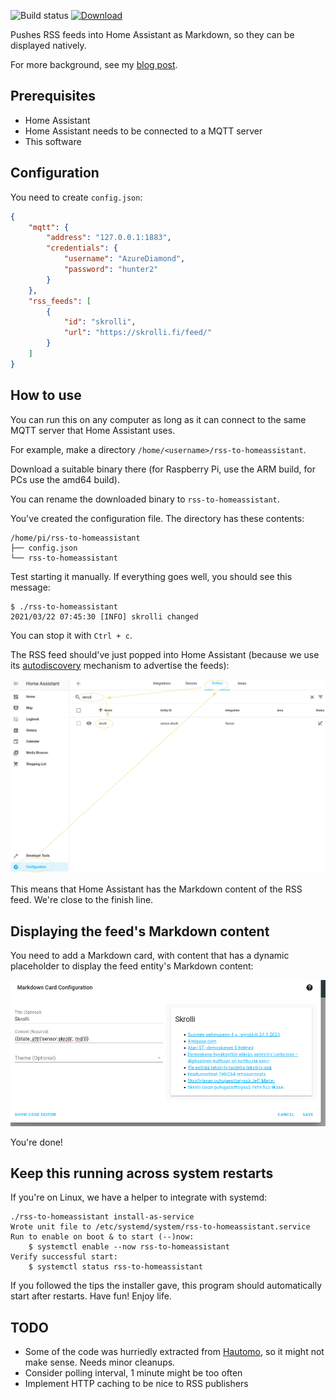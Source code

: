 ![Build status](https://github.com/joonas-fi/rss-to-homeassistant/workflows/Build/badge.svg)
[![Download](https://img.shields.io/github/downloads/joonas-fi/rss-to-homeassistant/total.svg?style=for-the-badge)](https://github.com/joonas-fi/rss-to-homeassistant/releases)

Pushes RSS feeds into Home Assistant as Markdown, so they can be displayed natively.

For more background, see my [blog post](https://joonas.fi/2020/08/displaying-rss-feed-with-home-assistant/).


Prerequisites
-------------

- Home Assistant
- Home Assistant needs to be connected to a MQTT server
- This software


Configuration
-------------

You need to create `config.json`:

```json
{
	"mqtt": {
		"address": "127.0.0.1:1883",
		"credentials": {
			"username": "AzureDiamond",
			"password": "hunter2"
		}
	},
	"rss_feeds": [
		{
			"id": "skrolli",
			"url": "https://skrolli.fi/feed/"
		}
	]
}
```


How to use
----------

You can run this on any computer as long as it can connect to the same MQTT server that Home Assistant uses.

For example, make a directory `/home/<username>/rss-to-homeassistant`.

Download a suitable binary there (for Raspberry Pi, use the ARM build, for PCs use the amd64 build).

You can rename the downloaded binary to `rss-to-homeassistant`.

You've created the configuration file. The directory has these contents:

```
/home/pi/rss-to-homeassistant
├── config.json
└── rss-to-homeassistant
```

Test starting it manually. If everything goes well, you should see this message:

```console
$ ./rss-to-homeassistant
2021/03/22 07:45:30 [INFO] skrolli changed
```

You can stop it with `Ctrl + c`.

The RSS feed should've just popped into Home Assistant (because we use its
[autodiscovery](https://www.home-assistant.io/docs/mqtt/discovery/) mechanism to advertise the feeds):

![](docs/home-assistant-entity.png)

This means that Home Assistant has the Markdown content of the RSS feed. We're close to the finish line.


Displaying the feed's Markdown content
--------------------------------------

You need to add a Markdown card, with content that has a dynamic placeholder to display the feed
entity's Markdown content:

![](docs/home-assistant-markdown-card.png)

You're done!


Keep this running across system restarts
----------------------------------------

If you're on Linux, we have a helper to integrate with systemd:

```console
./rss-to-homeassistant install-as-service
Wrote unit file to /etc/systemd/system/rss-to-homeassistant.service
Run to enable on boot & to start (--)now:
	$ systemctl enable --now rss-to-homeassistant
Verify successful start:
	$ systemctl status rss-to-homeassistant
```

If you followed the tips the installer gave, this program should automatically start after restarts.
Have fun! Enjoy life.


TODO
----

- Some of the code was hurriedly extracted from [Hautomo](https://github.com/function61/hautomo), so it
  might not make sense. Needs minor cleanups.
- Consider polling interval, 1 minute might be too often
- Implement HTTP caching to be nice to RSS publishers

